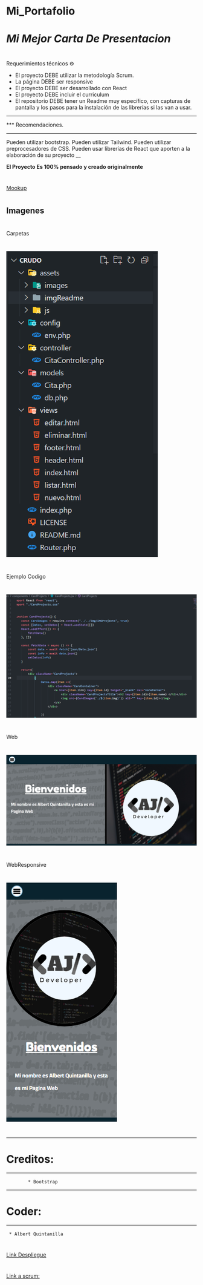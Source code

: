 # Mi_Portafolio
#
# *Mi Mejor Carta De Presentacion*
# 
Requerimientos técnicos ⚙️

* El proyecto DEBE utilizar la metodología Scrum.
* La página DEBE ser responsive
* El proyecto DEBE ser desarrollado con React
* El proyecto DEBE incluir el curriculum
* El repositorio DEBE tener un Readme muy específico, con capturas de pantalla y los pasos para la instalación de las librerías si las van a usar.
​
____
*** Recomendaciones.
____
Pueden utilizar bootstrap.
Pueden utilizar Tailwind.
Pueden utilizar preprocesadores de CSS.
Pueden usar librerías de React que aporten a la elaboración de su proyecto
__

**El Proyecto Es 100% pensado y creado originalmente**
#
#
[Mookup](https://github.com/Jhuset2003/Mi_Portafolio/blob/main/portafolio/imgMuestra/Carpetas.png)
#
## Imagenes
#
Carpetas
#
![Carpetas](https://github.com/Jhuset2003/CRUDo/blob/dev/assets/imgReadme/Carpetas.png)
#
Ejemplo Codigo
#
![Code](https://github.com/Jhuset2003/Mi_Portafolio/blob/main/portafolio/imgMuestra/Code.png)
#
Web
#
![muestraCodigoCarpetas](https://github.com/Jhuset2003/Mi_Portafolio/blob/main/portafolio/imgMuestra/Muestra.png)
#
WebResponsive
#
![muestraCodigoCarpetas](https://github.com/Jhuset2003/Mi_Portafolio/blob/main/portafolio/imgMuestra/Responsive.png)
#
---
# Creditos:
---

```  
        * Bootstrap
```
---
# Coder:
---

```
 * Albert Quintanilla
```

#
[Link Despliegue](https://jhuset2003.github.io/Mi_Portafolio/)
#
[Link a scrum:](https://ajweb2003.atlassian.net/jira/software/projects/AJ2003/boards/2)
#
